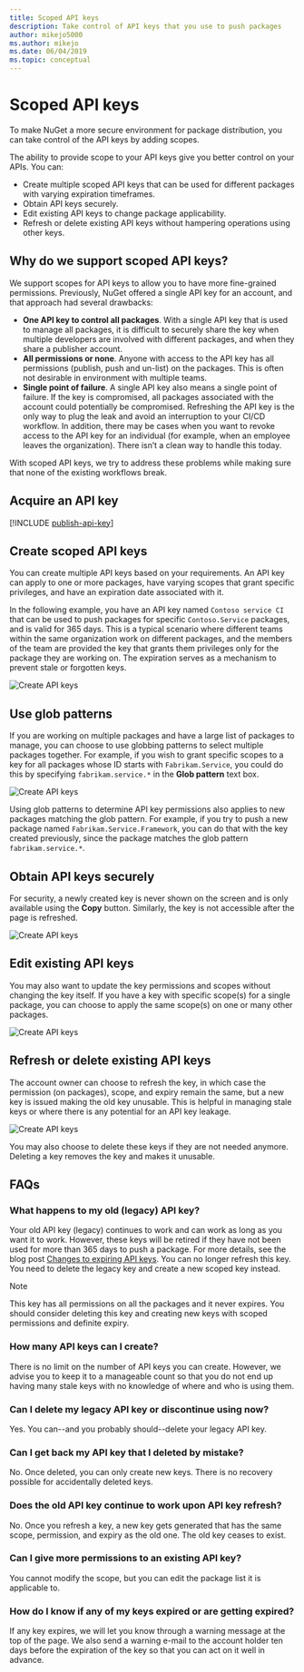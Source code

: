 ```yaml
---
title: Scoped API keys
description: Take control of API keys that you use to push packages
author: mikejo5000
ms.author: mikejo
ms.date: 06/04/2019
ms.topic: conceptual
---
```


# Scoped API keys

To make NuGet a more secure environment for package distribution, you can take control of the API keys by adding scopes.

The ability to provide scope to your API keys give you better control on your APIs. You can:

- Create multiple scoped API keys that can be used for different packages with varying expiration timeframes.
- Obtain API keys securely.
- Edit existing API keys to change package applicability.
- Refresh or delete existing API keys without hampering operations using other keys.

## Why do we support scoped API keys?

We support scopes for API keys to allow you to have more fine-grained permissions. Previously, NuGet offered a single API key for an account, and that approach had several drawbacks:

- **One API key to control all packages**. With a single API key that is used to manage all packages, it is difficult to securely share the key when multiple developers are involved with different packages, and when they share a publisher account.
- **All permissions or none**. Anyone with access to the API key has all permissions (publish, push and un-list) on the packages. This is often not desirable in environment with multiple teams.
- **Single point of failure**. A single API key also means a single point of failure. If the key is compromised, all packages associated with the account could potentially be compromised. Refreshing the API key is the only way to plug the leak and avoid an interruption to your CI/CD workflow. In addition, there may be cases when you want to revoke access to the API key for an individual (for example, when an employee leaves the organization). There isn’t a clean way to handle this today.

With scoped API keys, we try to address these problems while making sure that none of the existing workflows break.

## Acquire an API key

[!INCLUDE [publish-api-key](../includes/publish-api-key.md)]

## Create scoped API keys

You can create multiple API keys based on your requirements. An API key can apply to one or more packages, have varying scopes that grant specific privileges, and have an expiration date associated with it.

In the following example, you have an API key named `Contoso service CI` that can be used to push packages for specific `Contoso.Service` packages, and is valid for 365 days. This is a typical scenario where different teams within the same organization work on different packages, and the members of the team are provided the key that grants them privileges only for the package they are working on. The expiration serves as a mechanism to prevent stale or forgotten keys.

![Create API keys](media/scoped-api-keys-create-new.png)

## Use glob patterns

If you are working on multiple packages and have a large list of packages to manage, you can choose to use globbing patterns to select multiple packages together. For example, if you wish to grant specific scopes to a key for all packages whose ID starts with `Fabrikam.Service`, you could do this by specifying `fabrikam.service.*` in the **Glob pattern** text box.

![Create API keys](media/scoped-api-keys-glob-pattern.png)

Using glob patterns to determine API key permissions also applies to new packages matching the glob pattern. For example, if you try to push a new package named `Fabrikam.Service.Framework`, you can do that with the key created previously, since the package matches the glob pattern `fabrikam.service.*`.

## Obtain API keys securely

For security, a newly created key is never shown on the screen and is only available using the **Copy** button. Similarly, the key is not accessible after the page is refreshed.

![Create API keys](media/scoped-api-keys-obtain-keys.png)

## Edit existing API keys

You may also want to update the key permissions and scopes without changing the key itself. If you have a key with specific scope(s) for a single package, you can choose to apply the same scope(s) on one or many other packages.

![Create API keys](media/scoped-api-keys-edit.png)

## Refresh or delete existing API keys

The account owner can choose to refresh the key, in which case the permission (on packages), scope, and expiry remain the same, but a new key is issued making the old key unusable. This is helpful in managing stale keys or where there is any potential for an API key leakage.

![Create API keys](media/scoped-api-keys-refresh.png)

You may also choose to delete these keys if they are not needed anymore. Deleting a key removes the key and makes it unusable.

## FAQs

### What happens to my old (legacy) API key?

Your old API key (legacy) continues to work and can work as long as you want it to work. However, these keys will be retired if they have not been used for more than 365 days to push a package. For more details, see the blog post [Changes to expiring API keys](https://blog.nuget.org/20160825/Changes-to-Expiring-API-Keys.html). You can no longer refresh this key. You need to delete the legacy key and create a new scoped key instead.

> [!NOTE]
> This key has all permissions on all the packages and it never expires. You should consider deleting this key and creating new keys with scoped permissions and definite expiry.

### How many API keys can I create?

There is no limit on the number of API keys you can create. However, we advise you to keep it to a manageable count so that you do not end up having many stale keys with no knowledge of where and who is using them.

### Can I delete my legacy API key or discontinue using now?

Yes. You can--and you probably should--delete your legacy API key.

### Can I get back my API key that I deleted by mistake?

No. Once deleted, you can only create new keys. There is no recovery possible for accidentally deleted keys.

### Does the old API key continue to work upon API key refresh?

No. Once you refresh a key, a new key gets generated that has the same scope, permission, and expiry as the old one. The old key ceases to exist.

### Can I give more permissions to an existing API key?

You cannot modify the scope, but you can edit the package list it is applicable to.

### How do I know if any of my keys expired or are getting expired?

If any key expires, we will let you know through a warning message at the top of the page. We also send a warning e-mail to the account holder ten days before the expiration of the key so that you can act on it well in advance.